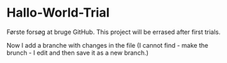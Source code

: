 # Hallo-World-Trial
Første forsøg at bruge GitHub.
This project will be errased after first trials.

Now I add a branche with changes in the file (I cannot find - make the brunch - I edit and then save it as a new branch.)
